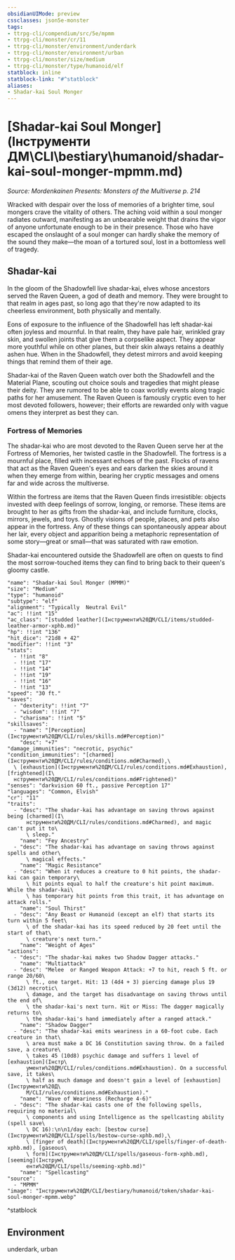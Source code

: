```yaml
---
obsidianUIMode: preview
cssclasses: json5e-monster
tags:
- ttrpg-cli/compendium/src/5e/mpmm
- ttrpg-cli/monster/cr/11
- ttrpg-cli/monster/environment/underdark
- ttrpg-cli/monster/environment/urban
- ttrpg-cli/monster/size/medium
- ttrpg-cli/monster/type/humanoid/elf
statblock: inline
statblock-link: "#^statblock"
aliases:
- Shadar-kai Soul Monger
---
```

# [Shadar-kai Soul Monger](Інструменти ДМ\CLI\bestiary\humanoid/shadar-kai-soul-monger-mpmm.md)
*Source: Mordenkainen Presents: Monsters of the Multiverse p. 214*  

Wracked with despair over the loss of memories of a brighter time, soul mongers crave the vitality of others. The aching void within a soul monger radiates outward, manifesting as an unbearable weight that drains the vigor of anyone unfortunate enough to be in their presence. Those who have escaped the onslaught of a soul monger can hardly shake the memory of the sound they make—the moan of a tortured soul, lost in a bottomless well of tragedy.

## Shadar-kai

In the gloom of the Shadowfell live shadar-kai, elves whose ancestors served the Raven Queen, a god of death and memory. They were brought to that realm in ages past, so long ago that they're now adapted to its cheerless environment, both physically and mentally.

Eons of exposure to the influence of the Shadowfell has left shadar-kai often joyless and mournful. In that realm, they have pale hair, wrinkled gray skin, and swollen joints that give them a corpselike aspect. They appear more youthful while on other planes, but their skin always retains a deathly ashen hue. When in the Shadowfell, they detest mirrors and avoid keeping things that remind them of their age.

Shadar-kai of the Raven Queen watch over both the Shadowfell and the Material Plane, scouting out choice souls and tragedies that might please their deity. They are rumored to be able to coax worldly events along tragic paths for her amusement. The Raven Queen is famously cryptic even to her most devoted followers, however; their efforts are rewarded only with vague omens they interpret as best they can.

### Fortress of Memories

The shadar-kai who are most devoted to the Raven Queen serve her at the Fortress of Memories, her twisted castle in the Shadowfell. The fortress is a mournful place, filled with incessant echoes of the past. Flocks of ravens that act as the Raven Queen's eyes and ears darken the skies around it when they emerge from within, bearing her cryptic messages and omens far and wide across the multiverse.

Within the fortress are items that the Raven Queen finds irresistible: objects invested with deep feelings of sorrow, longing, or remorse. These items are brought to her as gifts from the shadar-kai, and include furniture, clocks, mirrors, jewels, and toys. Ghostly visions of people, places, and pets also appear in the fortress. Any of these things can spontaneously appear about her lair, every object and apparition being a metaphoric representation of some story—great or small—that was saturated with raw emotion.

Shadar-kai encountered outside the Shadowfell are often on quests to find the most sorrow-touched items they can find to bring back to their queen's gloomy castle.

```statblock
"name": "Shadar-kai Soul Monger (MPMM)"
"size": "Medium"
"type": "humanoid"
"subtype": "elf"
"alignment": "Typically  Neutral Evil"
"ac": !!int "15"
"ac_class": "[studded leather](Інструменти%20ДМ/CLI/items/studded-leather-armor-xphb.md)"
"hp": !!int "136"
"hit_dice": "21d8 + 42"
"modifier": !!int "3"
"stats":
  - !!int "8"
  - !!int "17"
  - !!int "14"
  - !!int "19"
  - !!int "16"
  - !!int "13"
"speed": "30 ft."
"saves":
  - "dexterity": !!int "7"
  - "wisdom": !!int "7"
  - "charisma": !!int "5"
"skillsaves":
  - "name": "[Perception](Інструменти%20ДМ/CLI/rules/skills.md#Perception)"
    "desc": "+7"
"damage_immunities": "necrotic, psychic"
"condition_immunities": "[charmed](Інструменти%20ДМ/CLI/rules/conditions.md#Charmed),\
  \ [exhaustion](Інструменти%20ДМ/CLI/rules/conditions.md#Exhaustion), [frightened](І\
  нструменти%20ДМ/CLI/rules/conditions.md#Frightened)"
"senses": "darkvision 60 ft., passive Perception 17"
"languages": "Common, Elvish"
"cr": "11"
"traits":
  - "desc": "The shadar-kai has advantage on saving throws against being [charmed](І\
      нструменти%20ДМ/CLI/rules/conditions.md#Charmed), and magic can't put it to\
      \ sleep."
    "name": "Fey Ancestry"
  - "desc": "The shadar-kai has advantage on saving throws against spells and other\
      \ magical effects."
    "name": "Magic Resistance"
  - "desc": "When it reduces a creature to 0 hit points, the shadar-kai can gain temporary\
      \ hit points equal to half the creature's hit point maximum. While the shadar-kai\
      \ has temporary hit points from this trait, it has advantage on attack rolls."
    "name": "Soul Thirst"
  - "desc": "Any Beast or Humanoid (except an elf) that starts its turn within 5 feet\
      \ of the shadar-kai has its speed reduced by 20 feet until the start of that\
      \ creature's next turn."
    "name": "Weight of Ages"
"actions":
  - "desc": "The shadar-kai makes two Shadow Dagger attacks."
    "name": "Multiattack"
  - "desc": "Melee  or Ranged Weapon Attack: +7 to hit, reach 5 ft. or range 20/60\
      \ ft., one target. Hit: 13 (4d4 + 3) piercing damage plus 19 (3d12) necrotic\
      \ damage, and the target has disadvantage on saving throws until the end of\
      \ the shadar-kai's next turn. Hit or Miss: The dagger magically returns to\
      \ the shadar-kai's hand immediately after a ranged attack."
    "name": "Shadow Dagger"
  - "desc": "The shadar-kai emits weariness in a 60-foot cube. Each creature in that\
      \ area must make a DC 16 Constitution saving throw. On a failed save, a creature\
      \ takes 45 (10d8) psychic damage and suffers 1 level of [exhaustion](Інстр\
      ументи%20ДМ/CLI/rules/conditions.md#Exhaustion). On a successful save, it takes\
      \ half as much damage and doesn't gain a level of [exhaustion](Інструменти%20Д\
      М/CLI/rules/conditions.md#Exhaustion)."
    "name": "Wave of Weariness (Recharge 4-6)"
  - "desc": "The shadar-kai casts one of the following spells, requiring no material\
      \ components and using Intelligence as the spellcasting ability (spell save\
      \ DC 16):\n\n1/day each: [bestow curse](Інструменти%20ДМ/CLI/spells/bestow-curse-xphb.md),\
      \ [finger of death](Інструменти%20ДМ/CLI/spells/finger-of-death-xphb.md), [gaseous\
      \ form](Інструменти%20ДМ/CLI/spells/gaseous-form-xphb.md), [seeming](Інструм\
      енти%20ДМ/CLI/spells/seeming-xphb.md)"
    "name": "Spellcasting"
"source":
  - "MPMM"
"image": "Інструменти%20ДМ/CLI/bestiary/humanoid/token/shadar-kai-soul-monger-mpmm.webp"
```
^statblock

## Environment

underdark, urban